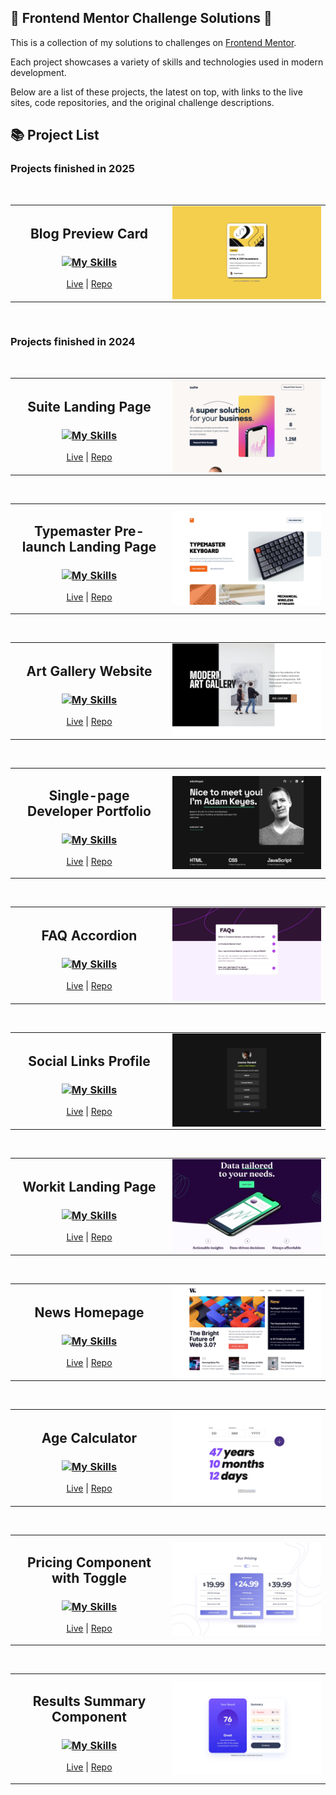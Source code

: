 ## 🎨 Frontend Mentor Challenge Solutions 🎨

This is a collection of my solutions to challenges on [Frontend Mentor](https://frontendmentor.io).

Each project showcases a variety of skills and technologies used in modern development.

Below are a list of these projects, the latest on top, with links to the live sites, code repositories, and the original challenge descriptions.

## 📚 Project List

### Projects finished in 2025

<br>

<!-- Blog Preview Card -->
<table align="center">
  <tr>
    <td width="50%">
      <h2 align="center">Blog Preview Card</h2>
      <h3 align="center">
        <a href="https://skillicons.dev">
          <img src="https://skillicons.dev/icons?i=html,css" alt="My Skills">
        </a>
      </h3>
      <p align="center">
        <a href="https://fe-25-001-blog-preview-card.vercel.app" target="_blank">Live</a> | <a href="https://github.com/katrien-s/fe-25-001-blog-preview-card" target="_blank">Repo</a>
      </p>
    </td>
    <td width="50%">
      <picture>
        <a href="https://fe-25-001-blog-preview-card.vercel.app" target="_blank">
          <img alt="Suite Landing Page preview" src="./screenshots/blogpreviewcard.jpg" align="center">
        </a>
      </picture>
    </td>
  </tr>
</table>

<br>

### Projects finished in 2024

<br>

<!-- Suite Landing Page -->
<table align="center">
  <tr>
    <td width="50%">
      <h2 align="center">Suite Landing Page</h2>
      <h3 align="center">
        <a href="https://skillicons.dev">
          <img src="https://skillicons.dev/icons?i=html,css" alt="My Skills">
        </a>
      </h3>
      <p align="center">
        <a href="https://fe-24-011-suite-landing-page.vercel.app/" target="_blank">Live</a> | <a href="https://github.com/katrien-s/fe-24-011-suite-landing-page" target="_blank">Repo</a>
      </p>
    </td>
    <td width="50%">
      <picture>
        <a href="https://fe-24-011-suite-landing-page.vercel.app/" target="_blank">
          <img alt="Suite Landing Page preview" src="./screenshots/suitelandingpage.jpg" align="center">
        </a>
      </picture>
    </td>
  </tr>
</table>

<br>

<!-- Typemaster Pre-launch Landing Page -->
<table align="center">
  <tr>
    <td width="50%">
      <h2 align="center">Typemaster Pre-launch Landing Page</h2>
      <h3 align="center">
        <a href="https://skillicons.dev">
          <img src="https://skillicons.dev/icons?i=html,css" alt="My Skills">
        </a>
      </h3>
      <p align="center">
        <a href="https://moonlit-stroopwafel-a56dfd.netlify.app/" target="_blank">Live</a>
         | 
        <a href="https://github.com/katrien-s/fe-24-008-typemaster-pre-launch-landing-page" target="_blank">Repo</a>
      </p>
    </td>
    <td width="50%">
      <picture>
        <a href="https://moonlit-stroopwafel-a56dfd.netlify.app/" target="_blank">
          <img alt="Typemaster Pre-launch Landing Page preview" src="./screenshots/typemasterpre-launchlandingpage.jpg" align="center">
        </a>
      </picture>
    </td>
  </tr>
</table>

<br>

<!-- Art Gallery Website -->
<table align="center">
  <tr>
    <td width="50%">
      <h2 align="center">Art Gallery Website</h2>
      <h3 align="center">
        <a href="https://skillicons.dev">
          <img src="https://skillicons.dev/icons?i=html,css" alt="My Skills">
        </a>
      </h3>
      <p align="center">
        <a href="https://fe-16-art-gallery-website.vercel.app/" target="_blank">Live</a>
         | 
        <a href="https://github.com/katrien-s/fe-16-art-gallery-website" target="_blank">Repo</a>
      </p>
    </td>
    <td width="50%">
      <picture>
        <a href="https://fe-16-art-gallery-website.vercel.app/" target="_blank">
          <img alt="Art Gallery Website preview" src="./screenshots/artgallerywebsite.jpg" align="center">
        </a>
      </picture>
    </td>
  </tr>
</table>

<br>

<!-- Single-page Developer Portfolio -->
<table align="center">
  <tr>
    <td width="50%">
      <h2 align="center">Single-page Developer Portfolio</h2>
      <h3 align="center">
        <a href="https://skillicons.dev">
          <img src="https://skillicons.dev/icons?i=html,css,js" alt="My Skills">
        </a>
      </h3>
      <p align="center">
        <a href="https://fe-24-006-single-page-developer-portfolio.vercel.app/" target="_blank">Live</a>
         | 
        <a href="https://github.com/katrien-s/fe-24-006-single-page-developer-portfolio" target="_blank">Repo</a>
      </p>
    </td>
    <td width="50%">
      <picture>
        <a href="https://fe-24-006-single-page-developer-portfolio.vercel.app/" target="_blank">
          <img alt="Art Gallery Website preview" src="./screenshots/singlepagedeveloperportfolio.jpg" align="center">
        </a>
      </picture>
    </td>
  </tr>
</table>

<br>

<!-- FAQ Accordion -->
<table align="center">
  <tr>
    <td width="50%">
      <h2 align="center">FAQ Accordion</h2>
      <h3 align="center">
        <a href="https://skillicons.dev">
          <img src="https://skillicons.dev/icons?i=html,css,react,vite" alt="My Skills">
        </a>
      </h3>
      <p align="center">
        <a href="https://velvety-fox-b8ed78.netlify.app/" target="_blank">Live</a>
         | 
        <a href="https://github.com/katrien-s/fe-24-009-faq-accordion" target="_blank">Repo</a>
      </p>
    </td>
    <td width="50%">
      <picture>
        <a href="https://velvety-fox-b8ed78.netlify.app/" target="_blank">
          <img alt="FAQ Accordion preview" src="./screenshots/faqaccordion.jpg" align="center">
        </a>
      </picture>
    </td>
  </tr>
</table>

<br>

<!-- Social Links Profile -->
<table align="center">
  <tr>
    <td width="50%">
      <h2 align="center">Social Links Profile</h2>
      <h3 align="center">
        <a href="https://skillicons.dev">
          <img src="https://skillicons.dev/icons?i=html,css" alt="My Skills">
        </a>
      </h3>
      <p align="center">
        <a href="https://gregarious-fairy-456038.netlify.app/" target="_blank">Live</a>
         | 
        <a href="https://github.com/katrien-s/fe-24-010-social-links-profile" target="_blank">Repo</a>
      </p>
    </td>
    <td width="50%">
      <picture>
        <a href="https://gregarious-fairy-456038.netlify.app/" target="_blank">
          <img alt="Social Links Profile preview" src="./screenshots/sociallinksprofile.jpg" align="center">
        </a>
      </picture>
    </td>
  </tr>
</table>

<br>

<!-- Workit Landing Page -->
<table align="center">
  <tr>
    <td width="50%">
      <h2 align="center">Workit Landing Page</h2>
      <h3 align="center">
        <a href="https://skillicons.dev">
          <img src="https://skillicons.dev/icons?i=html,css" alt="My Skills">
        </a>
      </h3>
      <p align="center">
        <a href="https://tangerine-tapioca-d62fea.netlify.app/" target="_blank">Live</a>
         | 
        <a href="https://github.com/katrien-s/fe-24-005-workit-landing-page" target="_blank">Repo</a>
      </p>
    </td>
    <td width="50%">
      <picture>
        <a href="https://tangerine-tapioca-d62fea.netlify.app/" target="_blank">
          <img alt="Workit Landing Page preview" src="./screenshots/workitlandingpage.jpg" align="center">
        </a>
      </picture>
    </td>
  </tr>
</table>

<br>

<!-- News Homepage -->
<table align="center">
  <tr>
    <td width="50%">
      <h2 align="center">News Homepage</h2>
      <h3 align="center">
        <a href="https://skillicons.dev">
          <img src="https://skillicons.dev/icons?i=html,css" alt="My Skills">
        </a>
      </h3>
      <p align="center">
        <a href="https://fe-24-007-news-homepage.vercel.app/" target="_blank">Live</a>
         | 
        <a href="https://github.com/katrien-s/fe-24-007-news-homepage" target="_blank">Repo</a>
      </p>
    </td>
    <td width="50%">
      <picture>
        <a href="https://fe-24-007-news-homepage.vercel.app/" target="_blank">
          <img alt="News Homepage preview" src="./screenshots/newshomepage.jpg" align="center">
        </a>
      </picture>
    </td>
  </tr>
</table>

<br>

<!-- Age Calculator -->
<table align="center">
  <tr>
    <td width="50%">
      <h2 align="center">Age Calculator</h2>
      <h3 align="center">
        <a href="https://skillicons.dev">
          <img src="https://skillicons.dev/icons?i=html,css,js" alt="My Skills">
        </a>
      </h3>
      <p align="center">
        <a href="https://cheerful-squirrel-f1af5a.netlify.app/" target="_blank">Live</a>
         | 
        <a href="https://github.com/katrien-s/fe-24-003-age-calculator-app" target="_blank">Repo</a>
      </p>
    </td>
    <td width="50%">
      <picture>
        <a href="https://cheerful-squirrel-f1af5a.netlify.app/" target="_blank">
          <img alt="Age Calculator preview" src="./screenshots/agecalculator.jpg" align="center">
        </a>
      </picture>
    </td>
  </tr>
</table>

<br>

<!-- Pricing Component with Toggle -->
<table align="center">
  <tr>
    <td width="50%">
      <h2 align="center">Pricing Component with Toggle</h2>
      <h3 align="center">
        <a href="https://skillicons.dev">
          <img src="https://skillicons.dev/icons?i=html,css,js" alt="My Skills">
        </a>
      </h3>
      <p align="center">
        <a href="https://magnificent-basbousa-ebe39d.netlify.app/" target="_blank">Live</a>
         | 
        <a href="https://github.com/katrien-s/fe-24-002-pricing-component-with-toggle" target="_blank">Repo</a>
      </p>
    </td>
    <td width="50%">
      <picture>
        <a href="https://magnificent-basbousa-ebe39d.netlify.app/" target="_blank">
          <img alt="Pricing Component with Toggle preview" src="./screenshots/pricingtogglecomponent.jpg" align="center">
        </a>
      </picture>
    </td>
  </tr>
</table>

<br>

<!-- Results Summary Component -->
<table align="center">
  <tr>
    <td width="50%">
      <h2 align="center">Results Summary Component</h2>
      <h3 align="center">
        <a href="https://skillicons.dev">
          <img src="https://skillicons.dev/icons?i=html,css,js" alt="My Skills">
        </a>
      </h3>
      <p align="center">
        <a href="https://grand-macaron-f3b01e.netlify.app/" target="_blank">Live</a>
         | 
        <a href="https://github.com/katrien-s/fe-24-001-results-summary-component" target="_blank">Repo</a>
      </p>
    </td>
    <td width="50%">
      <picture>
        <a href="https://grand-macaron-f3b01e.netlify.app/" target="_blank">
          <img alt="Results Summary Component preview" src="./screenshots/resultssummarycomponent.jpg" align="center">
        </a>
      </picture>
    </td>
  </tr>
</table>

<br>
